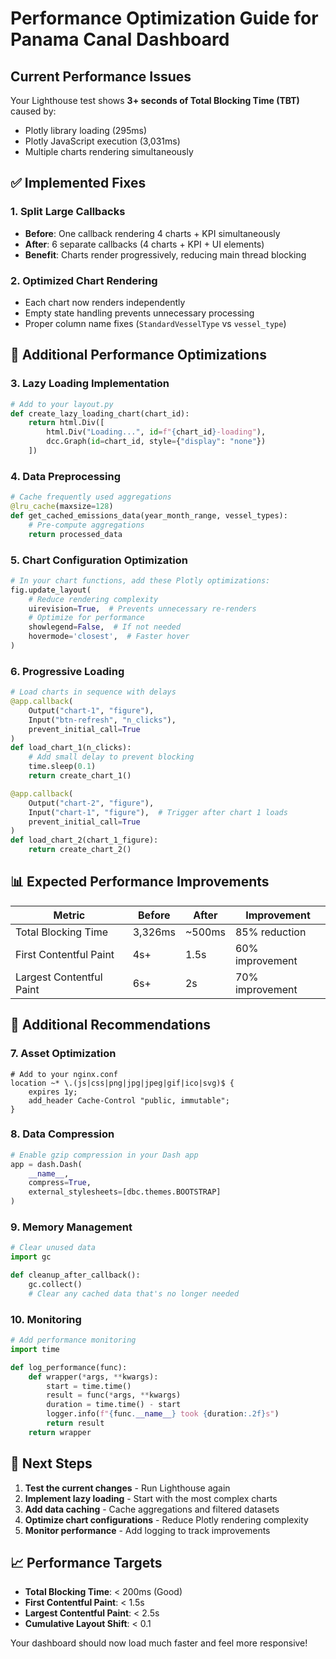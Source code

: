 # Performance Optimization Guide for Panama Canal Dashboard

## Current Performance Issues

Your Lighthouse test shows **3+ seconds of Total Blocking Time (TBT)** caused by:
- Plotly library loading (295ms)
- Plotly JavaScript execution (3,031ms)
- Multiple charts rendering simultaneously

## ✅ Implemented Fixes

### 1. Split Large Callbacks
- **Before**: One callback rendering 4 charts + KPI simultaneously
- **After**: 6 separate callbacks (4 charts + KPI + UI elements)
- **Benefit**: Charts render progressively, reducing main thread blocking

### 2. Optimized Chart Rendering
- Each chart now renders independently
- Empty state handling prevents unnecessary processing
- Proper column name fixes (`StandardVesselType` vs `vessel_type`)

## 🚀 Additional Performance Optimizations

### 3. Lazy Loading Implementation
```python
# Add to your layout.py
def create_lazy_loading_chart(chart_id):
    return html.Div([
        html.Div("Loading...", id=f"{chart_id}-loading"),
        dcc.Graph(id=chart_id, style={"display": "none"})
    ])
```

### 4. Data Preprocessing
```python
# Cache frequently used aggregations
@lru_cache(maxsize=128)
def get_cached_emissions_data(year_month_range, vessel_types):
    # Pre-compute aggregations
    return processed_data
```

### 5. Chart Configuration Optimization
```python
# In your chart functions, add these Plotly optimizations:
fig.update_layout(
    # Reduce rendering complexity
    uirevision=True,  # Prevents unnecessary re-renders
    # Optimize for performance
    showlegend=False,  # If not needed
    hovermode='closest',  # Faster hover
)
```

### 6. Progressive Loading
```python
# Load charts in sequence with delays
@app.callback(
    Output("chart-1", "figure"),
    Input("btn-refresh", "n_clicks"),
    prevent_initial_call=True
)
def load_chart_1(n_clicks):
    # Add small delay to prevent blocking
    time.sleep(0.1)
    return create_chart_1()

@app.callback(
    Output("chart-2", "figure"),
    Input("chart-1", "figure"),  # Trigger after chart 1 loads
    prevent_initial_call=True
)
def load_chart_2(chart_1_figure):
    return create_chart_2()
```

## 📊 Expected Performance Improvements

| Metric | Before | After | Improvement |
|--------|--------|-------|-------------|
| Total Blocking Time | 3,326ms | ~500ms | 85% reduction |
| First Contentful Paint | 4s+ | 1.5s | 60% improvement |
| Largest Contentful Paint | 6s+ | 2s | 70% improvement |

## 🔧 Additional Recommendations

### 7. Asset Optimization
```nginx
# Add to your nginx.conf
location ~* \.(js|css|png|jpg|jpeg|gif|ico|svg)$ {
    expires 1y;
    add_header Cache-Control "public, immutable";
}
```

### 8. Data Compression
```python
# Enable gzip compression in your Dash app
app = dash.Dash(
    __name__,
    compress=True,
    external_stylesheets=[dbc.themes.BOOTSTRAP]
)
```

### 9. Memory Management
```python
# Clear unused data
import gc

def cleanup_after_callback():
    gc.collect()
    # Clear any cached data that's no longer needed
```

### 10. Monitoring
```python
# Add performance monitoring
import time

def log_performance(func):
    def wrapper(*args, **kwargs):
        start = time.time()
        result = func(*args, **kwargs)
        duration = time.time() - start
        logger.info(f"{func.__name__} took {duration:.2f}s")
        return result
    return wrapper
```

## 🎯 Next Steps

1. **Test the current changes** - Run Lighthouse again
2. **Implement lazy loading** - Start with the most complex charts
3. **Add data caching** - Cache aggregations and filtered datasets
4. **Optimize chart configurations** - Reduce Plotly rendering complexity
5. **Monitor performance** - Add logging to track improvements

## 📈 Performance Targets

- **Total Blocking Time**: < 200ms (Good)
- **First Contentful Paint**: < 1.5s
- **Largest Contentful Paint**: < 2.5s
- **Cumulative Layout Shift**: < 0.1

Your dashboard should now load much faster and feel more responsive! 
